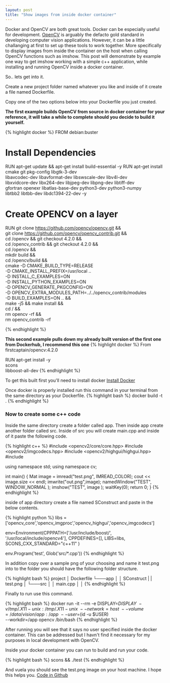 ```yaml
---
layout: post
title: "Show images from inside docker container"
---
```


Docker and OpenCV are both great tools. Docker can be especially useful for development. [OpenCV](https://opencv.org) is arguably the defacto gold standard in developing computer vision applications. However, it can be a little challanging at first to set up these tools to work together. More specifically to display images from inside the container on the host when calling OpenCV functions such as imshow. This post will demonstrate by example one way to get imshow working with a simple c++ application, while installing and running  OpenCV inside a docker container.

So.. lets get into it.

Create a new project folder named whatever you like and inside of it create a file named Dockerfile.

Copy one of the two options below into your Dockerfile you just created.

**The first example builds OpenCV from source in docker container for your reference, it will take a while to complete should you decide to build it yourself.**

{% highlight docker %}
FROM debian:buster

# Install Dependencies
RUN apt-get update && apt-get install build-essential -y
RUN apt-get install \
    cmake git pkg-config libgtk-3-dev \
    libavcodec-dev libavformat-dev libswscale-dev libv4l-dev \
    libxvidcore-dev libx264-dev libjpeg-dev libpng-dev libtiff-dev \
    gfortran openexr libatlas-base-dev python3-dev python3-numpy \
    libtbb2 libtbb-dev libdc1394-22-dev -y
# Create OPENCV on a layer
RUN git clone https://github.com/opencv/opencv.git && \
    git clone https://github.com/opencv/opencv_contrib.git && \
    cd /opencv && git checkout 4.2.0 && \
    cd /opencv_contrib && git checkout 4.2.0 && \
    cd /opencv && \
    mkdir build && \
    cd /opencv/build && \
    cmake -D CMAKE_BUILD_TYPE=RELEASE \
        -D CMAKE_INSTALL_PREFIX=/usr/local .. \
        -D INSTALL_C_EXAMPLES=ON \
        -D INSTALL_PYTHON_EXAMPLES=ON \
        -D OPENCV_GENERATE_PKGCONFIG=ON \
        -D OPENCV_EXTRA_MODULES_PATH=../../opencv_contrib/modules \
        -D BUILD_EXAMPLES=ON .. && \
    make -j5 && make install && \
    cd / && \
    rm opencv -rf && \
    rm opencv_contrib -rf

{% endhighlight %}

**This second example pulls down my already built version of the first one from Dockerhub, I recommend this one**
{% highlight docker %}
From firstcaptain/opencv:4.2.0

RUN apt-get install -y \
     scons \
     libboost-all-dev
{% endhighlight %}


To get this built first you'll need to install docker
[Install Docker](https://docs.docker.com/install/ "Install Docker")

Once docker is properly installed run this command in your terminal from the same directory as your Dockerfile.
{% highlight bash %}
docker build -t <tagname> .
{% endhighlight %}

### Now to create some c++ code

Inside the same directory create a folder called app.
Then inside app create another folder called src.
Inside of src you will create main.cpp and inside of it paste the following code.

{% highlight c++ %}
#include <opencv2/core/core.hpp>
#include <opencv2/imgcodecs.hpp>
#include <opencv2/highgui/highgui.hpp>
#include <iostream>

using namespace std;
using namespace cv;

int main()
{
    Mat image = imread("test.png", IMREAD_COLOR);
    cout << image.size << endl;
    imwrite("out.png",image);
    namedWindow("TEST", WINDOW_NORMAL );
    imshow("TEST", image );
    waitKey(0);
    return 0;
}
{% endhighlight %}

inside of app directory create a file named SConstruct and paste in the below contents.

{% highlight python %}
libs = ['opencv_core','opencv_imgproc','opencv_highgui','opencv_imgcodecs']

env=Environment(CPPPATH=['/usr/include/boost/', '/usr/local/include/opencv4'],
    CPPDEFINES=[],
    LIBS=libs,
    SCONS_CXX_STANDARD="c++11"
    )

env.Program('test', Glob('src/*.cpp'))
{% endhighlight %}

In addition copy over a sample png of your choosing and name it test.png into to the folder you should have the following folder structure.


{% highlight bash %}
project
│   Dockerfile
└───app
│   │   SConstruct
|   |   test.png
│   └───src
│       │   main.cpp
│       │
{% endhighlight %}


Finally to run use this command.

{% highlight bash %}
docker run -it --rm -e DISPLAY=$DISPLAY \
   -v /tmp/.X11-unix:/tmp/.X11-unix \
   --network=host \
   --volume=/data/vision/app:/app \
   --user=$(id -u $USER) \
   --workdir=/app opencv /bin/bash
{% endhighlight %}

After running you will see that it says no user specified inside the docker container. This can be addressed but I havn't find it necessary for my purposes in local development with OpenCV.

Inside your docker container you can run to build and run your code.

{% highlight bash %}
scons && ./test
{% endhighlight %}

And vuela you should see the test.png image on your host machine. I hope this helps you.
[Code in Github](https://github.com/FirstCaptain/opencv-docker)
